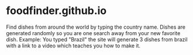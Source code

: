 # foodfinder.github.io
Find dishes from around the world by typing the country name. Dishes are generated randomly so you are one search away from your new favorite dish.
Example: You typed "Brazil" the site will generate 3 dishes from brazil with a link to a video which teaches you how to make it.

